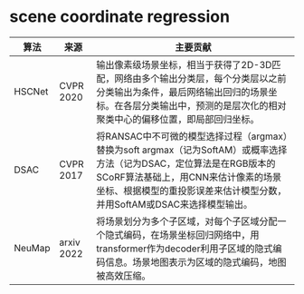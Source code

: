 # scene coordinate regression

| 算法     | 来源         | 主要贡献                                                                                                                                           |
| ------ | ---------- | ---------------------------------------------------------------------------------------------------------------------------------------------- |
| HSCNet | CVPR 2020  | 输出像素级场景坐标，相当于获得了2D-3D匹配，网络由多个输出分类层，每个分类层以之前分类输出为条件，最后网络输出回归的场景坐标。在各层分类输出中，预测的是层次化的相对聚类中心的偏移位置，即局部回归坐标。                                         |
| DSAC   | CVPR 2017  | 将RANSAC中不可微的模型选择过程（argmax）替换为soft argmax（记为SoftAM）或概率选择方法（记为DSAC，定位算法是在RGB版本的SCoRF算法基础上，用CNN来估计像素的场景坐标、根据模型的重投影误差来估计模型分数，并用SoftAM或DSAC来选择模型输出。 |
| NeuMap | arxiv 2022 | 将场景划分为多个子区域，对每个子区域分配一个隐式编码，在场景坐标回归网络中，用transformer作为decoder利用子区域的隐式编码信息。场景地图表示为区域的隐式编码，地图被高效压缩。                                                |
